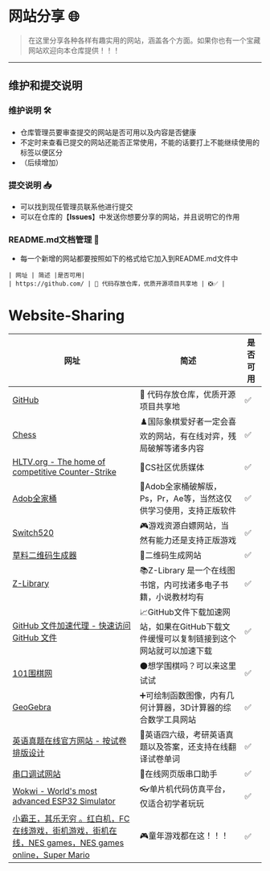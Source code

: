 # 网站分享 🌐

> 在这里分享各种各样有趣实用的网站，涵盖各个方面。如果你也有一个宝藏网站欢迎向本仓库提供！！！
> 

---

## 维护和提交说明

### 维护说明 🛠️

- 仓库管理员要审查提交的网站是否可用以及内容是否健康
- 不定时来查看已提交的网站还能否正常使用，不能的话要打上不能继续使用的标签以便区分
- （后续增加）

### 提交说明 📥

- 可以找到现任管理员联系他进行提交
- 可以在仓库的【**Issues**】中发送你想要分享的网站，并且说明它的作用

### README.md文档管理 📄

- 每一个新增的网站都要按照如下的格式给它加入到README.md文件中

```
| 网址 | 简述 |是否可用|
| https://github.com/ | 🐙 代码存放仓库，优质开源项目共享地 | ❎✅ |
```

# Website-Sharing

| 网址 | 简述 | 是否可用 |
| --- | --- | --- |
| [GitHub](https://github.com/) | 🐙 代码存放仓库，优质开源项目共享地 | ✅ |
| [Chess](https://lichess.org/practice) | ♟️国际象棋爱好者一定会喜欢的网站，有在线对弈，残局破解等诸多内容 | ✅ |
| [HLTV.org - The home of competitive Counter-Strike](https://www.hltv.org/ranking/teams/2023/december/11/details/7020) | 🔫CS社区优质媒体 | ✅ |
| [Adob全家桶](https://www.yuque.com/yihulaojiu-gsfg9/zz2qv5/iidc87wfhzm7vw7p) | 🛒Adob全家桶破解版，Ps，Pr，Ae等，当然这仅供学习使用，支持正版软件 | ✅ |
| [Switch520](https://www.gamer520.com/) | 🎮游戏资源白嫖网站，当然有能力还是支持正版游戏 | ✅ |
| [草料二维码生成器](https://cli.im/) | 🐎二维码生成网站 | ✅ |
| [Z-Library](https://www.tboxn.com/sites/320.html) | 📚Z-Library 是一个在线图书馆，内可找诸多电子书籍，小说教材均有 | ✅ |
| [GitHub 文件加速代理 - 快速访问 GitHub 文件](https://gh-proxy.com/) | 📈GitHub文件下载加速网站，如果在GitHub下载文件缓慢可以复制链接到这个网站就可以加速下载 | ✅ |
| [101围棋网](https://www.101weiqi.cn/) | ⚫想学围棋吗？可以来这里试试 | ✅ |
| [GeoGebra](https://www.geogebra.org/) | ➕可绘制函数图像，内有几何计算器，3D计算器的综合数学工具网站 | ✅ |
| [英语真题在线官方网站 - 按试卷排版设计](https://zhenti.burningvocabulary.cn/) | 🐶英语四六级，考研英语真题以及答案，还支持在线翻译试卷单词 | ✅ |
| [串口调试网站](https://serial.keysking.com/#/) | 🪫在线网页版串口助手 | ✅ |
| [Wokwi - World's most advanced ESP32 Simulator](https://wokwi.com/) | 👓单片机代码仿真平台，仅适合初学者玩玩 | ✅ |
| [小霸王，其乐无穷 。红白机，FC在线游戏，街机游戏，街机在线，NES games，NES games online，Super Mario](http://ending.fun/) | 🎮童年游戏都在这！！！ | ✅ |
